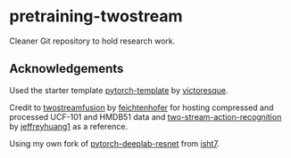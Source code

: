 # pretraining-twostream

Cleaner Git repository to hold research work.

## Acknowledgements

Used the starter template [pytorch-template](https://github.com/victoresque/pytorch-template) by [victoresque](https://github.com/victoresque).

Credit to [twostreamfusion](https://github.com/feichtenhofer/twostreamfusion) by [feichtenhofer](https://github.com/feichtenhofer) for hosting compressed and processed UCF-101 and HMDB51 data and [two-stream-action-recognition](https://github.com/jeffreyhuang1/two-stream-action-recognition) by [jeffreyhuang1](https://github.com/jeffreyhuang1) as a reference.

Using my own fork of [pytorch-deeplab-resnet](https://github.com/isht7/pytorch-deeplab-resnet) from [isht7](https://github.com/isht7).
